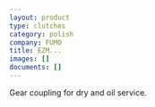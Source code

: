 ```yaml
---
layout: product
type: clutches
category: polish
company: FUMO
title: EZM...
images: []
documents: []
---
```

Gear coupling for dry and oil service.